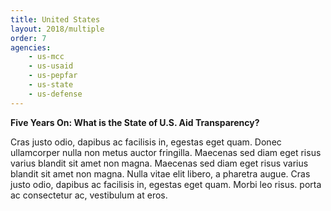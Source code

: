 ```yaml
---
title: United States
layout: 2018/multiple
order: 7
agencies:
    - us-mcc
    - us-usaid
    - us-pepfar
    - us-state
    - us-defense
---
```


**Five Years On: What is the State of U.S. Aid Transparency?**

Cras justo odio, dapibus ac facilisis in, egestas eget quam. Donec ullamcorper nulla non metus auctor fringilla. Maecenas sed diam eget risus varius blandit sit amet non magna. Maecenas sed diam eget risus varius blandit sit amet non magna. Nulla vitae elit libero, a pharetra augue. Cras justo odio, dapibus ac facilisis in, egestas eget quam. Morbi leo risus. porta ac consectetur ac, vestibulum at eros.
